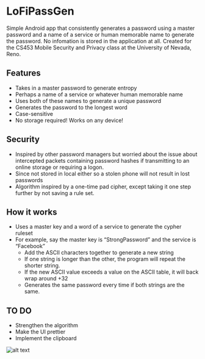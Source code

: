 # LoFiPassGen
Simple Android app that consistently generates a password using a master password and a name of a service or human memorable name to generate the password. No infomation is stored in the application at all. Created for the CS453 Mobile Security and Privacy class at the University of Nevada, Reno.

## Features

* Takes in a master password to generate entropy
* Perhaps a name of a service or whatever human memorable name
* Uses both of these names to generate a unique password
* Generates the password to the longest word
* Case-sensitive
* No storage required! Works on any device!

## Security 
* Inspired by other password managers but worried about the issue about intercepted packets containing password hashes if transmitting to an online storage or requiring a logon.
* Since not stored in local either so a stolen phone will not result in lost passwords
* Algorithm inspired by a one-time pad cipher, except taking it one step further by not saving a rule set.

## How it works
* Uses a master key and a word of a service to generate the cypher ruleset
* For example, say the master key is “StrongPassword” and the service is “Facebook”
  * Add the ASCII characters together to generate a new string
  * If one string is longer than the other, the program will repeat the shorter string.
  * If the new ASCII value exceeds a value on the ASCII table, it will back wrap around +32
  * Generates the same password every time if both strings are the same.

## TO DO
* Strengthen the algorithm
* Make the UI prettier
* Implement the clipboard


![alt text](https://raw.githubusercontent.com/carpathianslaughter/LoFiPassGen/master/Screenshot.png)
